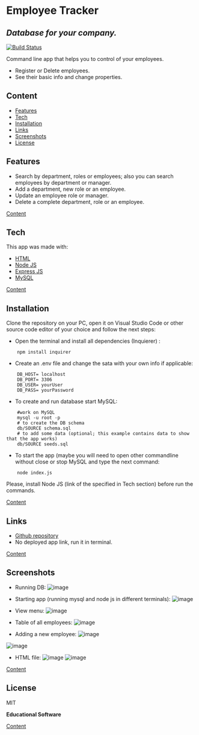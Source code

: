# Employee Tracker
## _Database for your company._

[![Build Status](https://travis-ci.org/joemccann/dillinger.svg?branch=master)](https://travis-ci.org/joemccann/dillinger)

Command line app that helps you to control of your employees.
- Register or Delete employees.
- See their basic info and change properties.

## Content
- [Features](#Features)
- [Tech](#Tech)
- [Installation](#Installation)
- [Links](#Links)
- [Screenshots](#Screenshots)
- [License](#License)

## Features

- Search by department, roles or employees; also you can search employees by department or manager.
- Add a department, new role or an employee.
- Update an employee role or manager.
- Delete a complete department, role or an employee.

[Content](#Content)

## Tech

This app was made with:

- [HTML](https://developer.mozilla.org/es/docs/Web/HTML)
- [Node JS](https://nodejs.org/en/)
- [Express JS](https://expressjs.com/)
- [MySQL](https://www.mysql.com/)

[Content](#Content)

## Installation

Clone the repository on your PC, open it on Visual Studio Code or other source code editor of your choice and follow the next steps:
- Open the terminal and install all dependencies (Inquierer) :
```
    npm install inquirer
```

- Create an .env file and change the sata with your own info if applicable:
```
    DB_HOST= localhost
    DB_PORT= 3306
    DB_USER= yourUser
    DB_PASS= yourPassword
```

- To create and run database start MySQL:
```
    #work on MySQL
    mysql -u root -p
    # to create the DB schema
    db/SOURCE schema.sql
    # to add some data (optional; this example contains data to show that the app works)
    db/SOURCE seeds.sql
```

- To start the app (maybe you will need to open other commandline without close or stop MySQL and type the next command:
```
    node index.js
```

Please, install Node JS (link of the specified in Tech section) before run the commands.

[Content](#Content)

## Links

- [Github repository](https://github.com/aletsmc07/Employee-Tracker)
- No deployed app link, run it in terminal.

[Content](#Content)

## Screenshots
- Running DB:
![image](https://user-images.githubusercontent.com/107447818/204120631-0a070d0a-33fd-4dd1-a2ad-792af6547b40.png)

- Starting app (running mysql and node js in different terminals):
![image](https://user-images.githubusercontent.com/107447818/204120758-88a70a7a-3aa7-45e4-9c72-939ad54a4715.png)

- View menu:
![image](https://user-images.githubusercontent.com/107447818/204120786-984f6c7c-671b-4814-af3d-ddf400364c17.png)

- Table of all employees:
![image](https://user-images.githubusercontent.com/107447818/204120842-9ed5e98b-70a4-4fe0-a764-4d2ab13b464f.png)

- Adding a new employee:
![image](https://user-images.githubusercontent.com/107447818/204120854-c46bb043-b9df-4bcd-9c49-2cedecfe3c27.png)

![image](https://user-images.githubusercontent.com/107447818/204120894-6604534c-9ce7-4c97-8f25-89b4d781b7f5.png)


- HTML file:
![image](https://user-images.githubusercontent.com/107447818/204115148-ee8d5367-6819-4586-bc4e-e1dccad1ea75.png)
![image](https://user-images.githubusercontent.com/107447818/204115154-376a43b8-1d27-4749-adc5-85e29a54a42a.png)

[Content](#Content)

## License

MIT

**Educational Software**

[Content](#Content)
